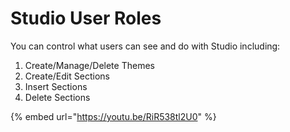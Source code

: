 # Studio User Roles

You can control what users can see and do with Studio including:

1. Create/Manage/Delete Themes
2. Create/Edit Sections
3. Insert Sections
4. Delete Sections

{% embed url="https://youtu.be/RiR538tl2U0" %}
